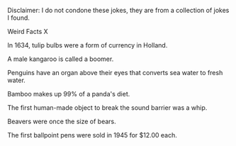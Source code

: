 Disclaimer: I do not condone these jokes, they are from a collection of jokes I found.

Weird Facts X

In 1634, tulip bulbs were a form of currency in Holland.

A male kangaroo is called a boomer.

Penguins have an organ above their eyes that converts sea water to fresh water.

Bamboo makes up 99% of a panda's diet.

The first human-made object to break the sound barrier was a whip.

Beavers were once the size of bears.

The first ballpoint pens were sold in 1945 for $12.00 each.

